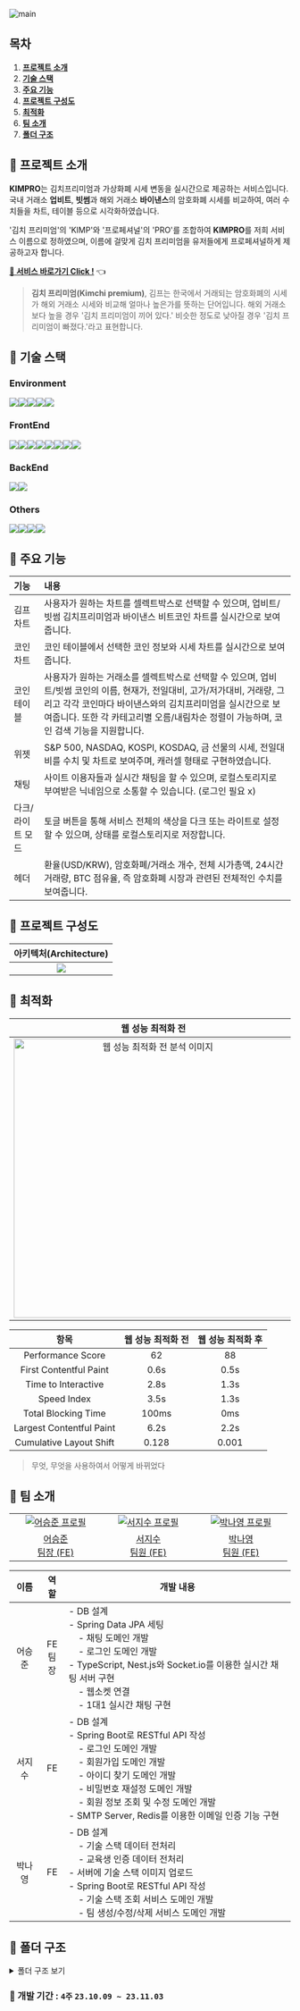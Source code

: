 ![main](https://github.com/2weeks-team/2weeks-team/assets/39702832/f8318c48-b88d-4f20-a901-634feab46414)

## 목차
1. [**프로젝트 소개**](#1)
2. [**기술 스택**](#2)
3. [**주요 기능**](#3)
4. [**프로젝트 구성도**](#4)
5. [**최적화**](#5)
6. [**팀 소개**](#6)
7. [**폴더 구조**](#7)

<div id="1"></div>

## 📌 프로젝트 소개
**KIMPRO**는 김치프리미엄과 가상화폐 시세 변동을 실시간으로 제공하는 서비스입니다. 국내 거래소 **업비트**, **빗썸**과 해외 거래소 **바이낸스**의 암호화폐 시세를 비교하여, 여러 수치들을 차트, 테이블 등으로 시각화하였습니다.

'김치 프리미엄'의 'KIMP'와 '프로페셔널'의 'PRO'를 조합하여 **KIMPRO**를 저희 서비스 이름으로 정하였으며, 이름에 걸맞게 김치 프리미엄을 유저들에게 프로페셔널하게 제공하고자 합니다.

[**🔗 서비스 바로가기 Click !**](https://hell-study.github.io/Final-Project/) 👈

> **김치 프리미엄(Kimchi premium)**, 김프는 한국에서 거래되는 암호화폐의 시세가 해외 거래소 시세와 비교해 얼마나 높은가를 뜻하는 단어입니다. 해외 거래소보다 높을 경우 '김치 프리미엄이 끼어 있다.' 비슷한 정도로 낮아질 경우 '김치 프리미엄이 빠졌다.'라고 표현합니다.

<div id="2"></div>

## 📌 기술 스택

### Environment

<div style="display: flex;">
  <img src="https://img.shields.io/badge/VSC-007ACC?style=for-the-badge&logo=visual studio&logoColor=white" />
  <img src="https://img.shields.io/badge/github-181717?style=for-the-badge&logo=github&logoColor=white" />
  <img src="https://img.shields.io/badge/git-F05032?style=for-the-badge&logo=git&logoColor=white" />
  <img src="https://img.shields.io/badge/ESLint-4B3263?style=for-the-badge&logo=eslint&logoColor=white" />
  <img src="https://img.shields.io/badge/npm-CB3837?style=for-the-badge&logo=npm&logoColor=white" />
</div>

### FrontEnd

<div style="display: flex;">
  <img src="https://img.shields.io/badge/html5-%23E34F26.svg?style=for-the-badge&logo=html5&logoColor=white" />
  <img src="https://img.shields.io/badge/css3-1572B6?style=for-the-badge&logo=css3&logoColor=white" />
  <img src="https://img.shields.io/badge/react-%2320232a?style=for-the-badge&logo=react&logoColor=%2361DAFB" />
  <img src="https://img.shields.io/badge/-React%20Query-FF4154?style=for-the-badge&logo=react%20query&logoColor=white">
  <img src="https://img.shields.io/badge/Recoil-oran?style=for-the-badge&logo=Recoil" />
  <img src="https://img.shields.io/badge/typescript-%23007ACC.svg?style=for-the-badge&logo=typescript&logoColor=white" />
  <img src="https://img.shields.io/badge/Socket.io-black?style=for-the-badge&logo=socket.io&badgeColor=010101">
    <img src="https://img.shields.io/badge/styled--components-DB7093?style=for-the-badge&logo=styled-components&logoColor=white">
</div>

### BackEnd

<div style="display: flex;">
  <img src="https://img.shields.io/badge/firebase-%23039BE5.svg?style=for-the-badge&logo=firebase" />
  <img src="https://img.shields.io/badge/node.js-6DA55F?style=for-the-badge&logo=node.js&logoColor=white" />
</div>

### Others

<div style="display: flex;">
  <img src="https://img.shields.io/badge/jira-0052CC?style=for-the-badge&logo=jira&logoColor=white" />
  <img src="https://img.shields.io/badge/notion-000000?style=for-the-badge&logo=notion&logoColor=white" />
  <img src="https://img.shields.io/badge/figma-%23F24E1E?style=for-the-badge&logo=figma&logoColor=white" />
    <img src="https://img.shields.io/badge/github%20pages-121013?style=for-the-badge&logo=github&logoColor=white" />
</div>

<div id="3"></div>

## 📌 주요 기능
| 기능                      | 내용                                                                                                                                |
| :------------------------ | :---------------------------------------------------------------------------------------------------------------------------------- |
| 김프 차트                   | 사용자가 원하는 차트를 셀렉트박스로 선택할 수 있으며, 업비트/빗썸 김치프리미엄과 바이낸스 비트코인 차트를 실시간으로 보여줍니다. |
| 코인 차트               | 코인 테이블에서 선택한 코인 정보와 시세 차트를 실시간으로 보여줍니다.            |
| 코인 테이블 | 사용자가 원하는 거래소를 셀렉트박스로 선택할 수 있으며, 업비트/빗썸 코인의 이름, 현재가, 전일대비, 고가/저가대비, 거래량, 그리고 각각 코인마다 바이낸스와의 김치프리미엄을 실시간으로 보여줍니다. 또한 각 카테고리별 오름/내림차순 정렬이 가능하며, 코인 검색 기능을 지원합니다.       |
| 위젯 | S&P 500, NASDAQ, KOSPI, KOSDAQ, 금 선물의 시세, 전일대비를 수치 및 차트로 보여주며, 캐러셀 형태로 구현하였습니다.                  |
| 채팅 | 사이트 이용자들과 실시간 채팅을 할 수 있으며, 로컬스토리지로 부여받은 닉네임으로 소통할 수 있습니다. (로그인 필요 x)                  |
| 다크/라이트 모드 | 토글 버튼을 통해 서비스 전체의 색상을 다크 또는 라이트로 설정할 수 있으며, 상태를 로컬스토리지로 저장합니다.                 |
| 헤더 | 환율(USD/KRW), 암호화폐/거래소 개수, 전체 시가총액, 24시간 거래량, BTC 점유율, 즉 암호화폐 시장과 관련된 전체적인 수치를 보여줍니다.                  |

<div id="4"></div>

## 📌 프로젝트 구성도
|                                   아키텍처(Architecture)                                   |
| :----------------------------------------------------------------------------------------: |
| <img src="https://github.com/ssafy-mate/ssafy-mate_front-end/assets/39702832/023485a5-276b-4c82-9a13-a2b4e06c75d0" /> |

<div id="5"></div>

## 📌 최적화
|                                              웹 성능 최적화 전                                              |                                     웹 성능 최적화 후                                      |
| :---------------------------------------------------------------------------------------------------------: | :--------------------------------------------------------------------------------------------------------: |
| <img src="https://github.com/Hell-Study/Final-Project/assets/39702832/8b674efa-2dfa-45cd-a95c-c8d6882b0756" alt="웹 성능 최적화 전 분석 이미지" width="500px"/> | <img src="https://github.com/Hell-Study/Final-Project/assets/39702832/8b674efa-2dfa-45cd-a95c-c8d6882b0756" alt="웹 성능 최적화 전 분석 이미지" width="500px"/> |

|           항목           | 웹 성능 최적화 전 | 웹 성능 최적화 후 |
| :----------------------: | :---------------: | :---------------: |
|    Performance Score     |        62         |        88         |
|  First Contentful Paint  |       0.6s        |       0.5s        |
|   Time to Interactive    |       2.8s        |       1.3s        |
|       Speed Index        |       3.5s        |       1.3s        |
|   Total Blocking Time    |       100ms       |        0ms        |
| Largest Contentful Paint |       6.2s        |       2.2s        |
| Cumulative Layout Shift  |       0.128       |       0.001       |

> 무엇, 무엇을 사용하여서 어떻게 바뀌었다

<div id="6"></div>

## 📌 팀 소개

<table>
  <tr>
    <td align="center" width="150px">
      <a href="https://github.com/seungjun222" target="_blank">
        <img src="https://github.com/KDT1-FE/Y_FE_Toy1/assets/39702832/bae37c66-7793-4ab8-a4e9-d2230d9adb9c" alt="어승준 프로필" />
      </a>
    </td>
    <td align="center" width="150px">
      <a href="https://github.com/suyeonnnnnnn" target="_blank">
        <img src="https://avatars.githubusercontent.com/u/79249376?v=4" alt="서지수 프로필" />
      </a>
    </td>
    <td align="center" width="150px">
      <a href="https://github.com/yangjaehyuk" target="_blank">
        <img src="https://avatars.githubusercontent.com/u/139189221?v=4" alt="박나영 프로필" />
      </a>
    </td>
  </tr>
  <tr>
    <td align="center">
      <a href="https://github.com/seungjun222" target="_blank">
        어승준<br />
                팀장 (FE)
      </a>
    </td>
    <td align="center">
      <a href="https://github.com/HOOOO98" target="_blank">
        서지수<br />
                팀원 (FE)
      </a>
    </td>
    <td align="center">
      <a href="https://github.com/JeongMin83" target="_blank">
        박나영<br />
                팀원 (FE)
      </a>
    </td>
  </tr>
</table>

|  이름  |        역할        | <div align="center">개발 내용</div>                                                                                                                                                                                        |
| :----: | :-------: | :------ |
| 어승준 | FE<br />팀장 | - DB 설계<br />- Spring Data JPA 세팅<br />&nbsp;&nbsp;&nbsp;&nbsp;- 채팅 도메인 개발<br />&nbsp;&nbsp;&nbsp;&nbsp;- 로그인 도메인 개발<br />- TypeScript, Nest.js와 Socket.io를 이용한 실시간 채팅 서버 구현<br />&nbsp;&nbsp;&nbsp;&nbsp;- 웹소켓 연결<br />&nbsp;&nbsp;&nbsp;&nbsp;- 1대1 실시간 채팅 구현<br />                                                                                                                                                                                                                                                              |
| 서지수 |      FE      | - DB 설계<br />- Spring Boot로 RESTful API 작성<br />&nbsp;&nbsp;&nbsp;&nbsp;- 로그인 도메인 개발<br />&nbsp;&nbsp;&nbsp;&nbsp;- 회원가입 도메인 개발<br />&nbsp;&nbsp;&nbsp;&nbsp;- 아이디 찾기 도메인 개발<br />&nbsp;&nbsp;&nbsp;&nbsp;- 비밀번호 재설정 도메인 개발<br />&nbsp;&nbsp;&nbsp;&nbsp;- 회원 정보 조회 및 수정 도메인 개발<br />- SMTP Server, Redis를 이용한 이메일 인증 기능 구현<br />                                                                                                                             |
| 박나영 |      FE      | - DB 설계<br />&nbsp;&nbsp;&nbsp;&nbsp;- 기술 스택 데이터 전처리<br />&nbsp;&nbsp;&nbsp;&nbsp;- 교육생 인증 데이터 전처리<br />- 서버에 기술 스택 이미지 업로드<br />- Spring Boot로 RESTful API 작성<br />&nbsp;&nbsp;&nbsp;&nbsp;- 기술 스택 조회 서비스 도메인 개발<br />&nbsp;&nbsp;&nbsp;&nbsp;- 팀 생성/수정/삭제 서비스 도메인 개발                                       |

<div id="7"></div>

## 📌 폴더 구조

<details>
<summary>폴더 구조 보기</summary>

```
Final-Project
├─ src
│  ├─ api
│  │  ├─ bithumb
│  │  │  ├─ fetchBithumbCandlestick.ts
│  │  │  └─ fetchBithumbTicker.ts
│  │  ├─ coingecko
│  │  │  └─ getCoingeckoData.ts
│  │  ├─ getChartWidgetData.ts
│  │  ├─ getGlobalCoinData.ts
│  │  ├─ getNickname.ts
│  │  ├─ getTickerWidgetData.ts
│  │  └─ upbit
│  │     ├─ useCreateChart.ts
│  │     └─ useFetchUpbitMarketCode.ts
│  ├─ App.css
│  ├─ App.test.tsx
│  ├─ App.tsx
│  ├─ assets
│  │  ├─ fonts
│  │  │  └─ foo
│  │  ├─ images
│  │  │  ├─ Chat-Btn.svg
│  │  │  ├─ Chat.svg
│  │  │  ├─ Logo-Dark.svg
│  │  │  └─ Logo-Light.svg
│  │  └─ style
│  │     ├─ GlobalStyle.ts
│  │     └─ theme.ts
│  ├─ components
│  │  ├─ bithumb
│  │  │  ├─ Bithumb.type.ts
│  │  │  ├─ ChartComponent.tsx
│  │  │  ├─ index.ts
│  │  │  └─ RealTimeChart.tsx
│  │  ├─ ChartLeft
│  │  │  ├─ ChartInfo.tsx
│  │  │  ├─ ChartLeft.constant.ts
│  │  │  ├─ ChartLeft.styles.ts
│  │  │  ├─ ChartLeft.tsx
│  │  │  ├─ index.ts
│  │  │  └─ TradingViewWidget.tsx
│  │  ├─ ChartRight
│  │  │  ├─ ChartRight.styles.ts
│  │  │  ├─ ChartRight.tsx
│  │  │  └─ index.ts
│  │  ├─ ChatBox
│  │  │  ├─ ChatBox.styles.ts
│  │  │  ├─ ChatBox.tsx
│  │  │  └─ index.ts
│  │  ├─ common
│  │  │  ├─ Footer
│  │  │  │  ├─ Footer.styles.ts
│  │  │  │  ├─ Footer.tsx
│  │  │  │  └─ index.ts
│  │  │  └─ Header
│  │  │     ├─ Header.styles.ts
│  │  │     ├─ Header.tsx
│  │  │     └─ index.ts
│  │  ├─ CustomSelect
│  │  │  ├─ CustomSelect.styles.ts
│  │  │  ├─ CustomSelect.tsx
│  │  │  ├─ CustomSelect.types.ts
│  │  │  └─ index.ts
│  │  ├─ Message
│  │  │  ├─ index.ts
│  │  │  ├─ Message.styles.ts
│  │  │  ├─ Message.tsx
│  │  │  └─ Message.types.ts
│  │  ├─ SendMessage
│  │  │  ├─ index.ts
│  │  │  ├─ SendMessage.styles.ts
│  │  │  └─ SendMessage.tsx
│  │  ├─ Table
│  │  │  ├─ Bithumb.tsx
│  │  │  ├─ BithumbTable.tsx
│  │  │  ├─ index.ts
│  │  │  ├─ Table.constant.ts
│  │  │  ├─ Table.styles.ts
│  │  │  ├─ Table.tsx
│  │  │  ├─ TableHeader
│  │  │  │  ├─ index.ts
│  │  │  │  ├─ TableHeader.styles.ts
│  │  │  │  ├─ TableHeader.tsx
│  │  │  │  ├─ TableHeaderItem.styles.tsx
│  │  │  │  └─ TableHeaderItem.tsx
│  │  │  └─ UpbitTable.tsx
│  │  └─ Widget
│  │     ├─ Carousel.tsx
│  │     ├─ ChartWidget.tsx
│  │     │  ...
│  │     └─ Widget.types.ts
│  ├─ firebase
│  │  ├─ config.ts
│  │  ├─ createMessages.ts
│  │  │  ...
│  │  └─ orderSnapshotMessages.ts
│  ├─ hooks
│  │  ├─ binance
│  │  │  ├─ updateBithumbSocketDataWithBinance.ts
│  │  │  ├─ updateUpbitListWithBinance.ts
│  │  │  ├─ useBinanceTicker.ts
│  │  │  └─ useFetchExchangeRate.ts
│  │  ├─ bithumb
│  │  │  ├─ useBithumbWsTicker.ts
│  │  │  ├─ useFetchBithumbticker.ts
│  │  │  └─ useMatchCoingecko.ts
│  │  ├─ upbit
│  │  │  └─ useUpbitTicker.ts
│  │  ├─ useChartTickers.ts
│  │  ├─ useDropdown.ts
│  │  │  ...
│  │  └─ useWidgetTickers.ts
│  ├─ index.css
│  ├─ index.tsx
│  ├─ pages
│  │  └─ home
│  │     ├─ Home.page.tsx
│  │     ├─ Home.styles.ts
│  │     └─ index.ts
│  ├─ react-app-env.d.ts
│  ├─ recoil
│  │  ├─ atoms
│  │  │  ├─ bithumb.ts
│  │  │  ├─ coingecko.ts
│  │  │  │  ...
│  │  │  └─ upbit.ts
│  │  └─ selectors
│  │     └─ foo.ts
│  ├─ reportWebVitals.ts
│  ├─ setupTests.ts
│  ├─ styles
│  │  └─ globalStyle.ts
│  └─ utils
│     ├─ convertMillonWon.ts
│     │  ...
│     ├─ getFormattedValues.ts
└─ tsconfig.json

```
</details>

### 📌 개발 기간 :  `4주` `23.10.09 ~ 23.11.03`
